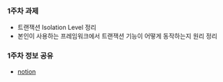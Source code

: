 
### 1주차 과제

- 트랜잭션 Isolation Level 정리
- 본인이 사용하는 프레임워크에서 트랜잭션 기능이 어떻게 동작하는지 원리 정리

### 1주차 정보 공유

- [notion](https://pollen-port-115.notion.site/1-10-9-10-00-b021fa544c9b4912bcbd0bafbc3ffdc4)
